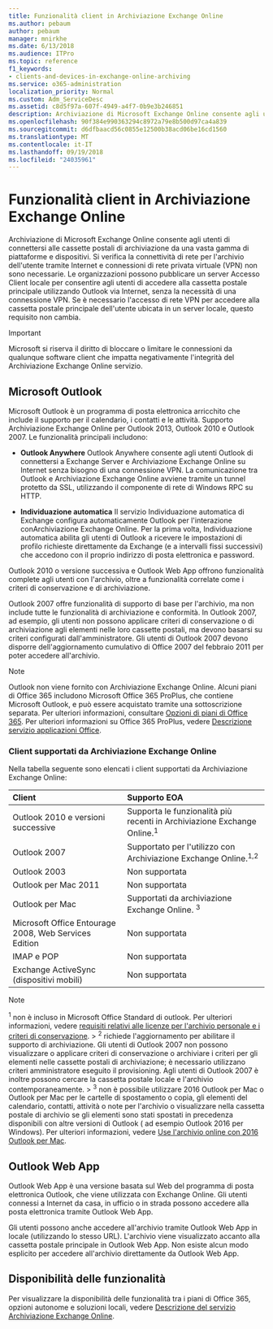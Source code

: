 ```yaml
---
title: Funzionalità client in Archiviazione Exchange Online
ms.author: pebaum
author: pebaum
manager: mnirkhe
ms.date: 6/13/2018
ms.audience: ITPro
ms.topic: reference
f1_keywords:
- clients-and-devices-in-exchange-online-archiving
ms.service: o365-administration
localization_priority: Normal
ms.custom: Adm_ServiceDesc
ms.assetid: c8d5f97a-607f-4949-a4f7-0b9e3b246851
description: Archiviazione di Microsoft Exchange Online consente agli utenti di connettersi alle cassette postali di archiviazione da una vasta gamma di piattaforme e dispositivi. Si verifica la connettività di rete per l'archivio dell'utente tramite Internet e connessioni di rete privata virtuale (VPN) non sono necessarie. Le organizzazioni possono pubblicare un server Accesso Client locale per consentire agli utenti di accedere alla cassetta postale principale utilizzando Outlook via Internet, senza la necessità di una connessione VPN. Se è necessario l'accesso di rete VPN per accedere alla cassetta postale principale dell'utente ubicata in un server locale, questo requisito non cambia.
ms.openlocfilehash: 90f384e990363294c8972a79e8b500d97ca4a839
ms.sourcegitcommit: d6dfbaacd56c0855e12500b38acd06be16cd1560
ms.translationtype: MT
ms.contentlocale: it-IT
ms.lasthandoff: 09/19/2018
ms.locfileid: "24035961"
---
```

# <a name="client-features-in-exchange-online-archiving"></a>Funzionalità client in Archiviazione Exchange Online

Archiviazione di Microsoft Exchange Online consente agli utenti di connettersi alle cassette postali di archiviazione da una vasta gamma di piattaforme e dispositivi. Si verifica la connettività di rete per l'archivio dell'utente tramite Internet e connessioni di rete privata virtuale (VPN) non sono necessarie. Le organizzazioni possono pubblicare un server Accesso Client locale per consentire agli utenti di accedere alla cassetta postale principale utilizzando Outlook via Internet, senza la necessità di una connessione VPN. Se è necessario l'accesso di rete VPN per accedere alla cassetta postale principale dell'utente ubicata in un server locale, questo requisito non cambia.
  
> [!IMPORTANT]
> Microsoft si riserva il diritto di bloccare o limitare le connessioni da qualunque software client che impatta negativamente l'integrità del Archiviazione Exchange Online servizio. 
  
## <a name="microsoft-outlook"></a>Microsoft Outlook

Microsoft Outlook è un programma di posta elettronica arricchito che include il supporto per il calendario, i contatti e le attività. Supporto Archiviazione Exchange Online per Outlook 2013, Outlook 2010 e Outlook 2007. Le funzionalità principali includono:
  
- **Outlook Anywhere** Outlook Anywhere consente agli utenti Outlook di connettersi a Exchange Server e Archiviazione Exchange Online su Internet senza bisogno di una connessione VPN. La comunicazione tra Outlook e Archiviazione Exchange Online avviene tramite un tunnel protetto da SSL, utilizzando il componente di rete di Windows RPC su HTTP. 
    
- **Individuazione automatica** Il servizio Individuazione automatica di Exchange configura automaticamente Outlook per l'interazione conArchiviazione Exchange Online. Per la prima volta, Individuazione automatica abilita gli utenti di Outlook a ricevere le impostazioni di profilo richieste direttamente da Exchange (e a intervalli fissi successivi) che accedono con il proprio indirizzo di posta elettronica e password. 
    
Outlook 2010 o versione successiva e Outlook Web App offrono funzionalità complete agli utenti con l'archivio, oltre a funzionalità correlate come i criteri di conservazione e di archiviazione.
  
Outlook 2007 offre funzionalità di supporto di base per l'archivio, ma non include tutte le funzionalità di archiviazione e conformità. In Outlook 2007, ad esempio, gli utenti non possono applicare criteri di conservazione o di archiviazione agli elementi nelle loro cassette postali, ma devono basarsi su criteri configurati dall'amministratore. Gli utenti di Outlook 2007 devono disporre dell'aggiornamento cumulativo di Office 2007 del febbraio 2011 per poter accedere all'archivio.
  
> [!NOTE]
> Outlook non viene fornito con Archiviazione Exchange Online. Alcuni piani di Office 365 includono Microsoft Office 365 ProPlus, che contiene Microsoft Outlook, e può essere acquistato tramite una sottoscrizione separata. Per ulteriori informazioni, consultare [Opzioni di piani di Office 365](../office-365-platform-service-description/office-365-plan-options.md). Per ulteriori informazioni su Office 365 ProPlus, vedere [Descrizione servizio applicazioni Office](../office-applications-service-description/office-applications-service-description.md). 
  
### <a name="clients-supported-by-exchange-online-archiving"></a>Client supportati da Archiviazione Exchange Online

Nella tabella seguente sono elencati i client supportati da Archiviazione Exchange Online:
  
|**Client**|**Supporto EOA**|
|:-----|:-----|
|Outlook 2010 e versioni successive  <br/> |Supporta le funzionalità più recenti in Archiviazione Exchange Online.<sup>1</sup> <br/> |
|Outlook 2007  <br/> |Supportato per l'utilizzo con Archiviazione Exchange Online.<sup>1,2</sup> <br/> |
|Outlook 2003  <br/> |Non supportata  <br/> |
|Outlook per Mac 2011  <br/> |Non supportata  <br/> |
|Outlook per Mac  <br/> |Supportati da archiviazione Exchange Online. <sup>3</sup> <br/> |
|Microsoft Office Entourage 2008, Web Services Edition  <br/> |Non supportata  <br/> |
|IMAP e POP  <br/> |Non supportata  <br/> |
|Exchange ActiveSync (dispositivi mobili)  <br/> |Non supportata  <br/> |
   
> [!NOTE]
> <sup>1</sup> non è incluso in Microsoft Office Standard di outlook. Per ulteriori informazioni, vedere [requisiti relativi alle licenze per l'archivio personale e i criteri di conservazione](https://go.microsoft.com/fwlink/?LinkId=389396). > <sup>2</sup> richiede l'aggiornamento per abilitare il supporto di archiviazione. Gli utenti di Outlook 2007 non possono visualizzare o applicare criteri di conservazione o archiviare i criteri per gli elementi nelle cassette postali di archiviazione; è necessario utilizzano criteri amministratore eseguito il provisioning. Agli utenti di Outlook 2007 è inoltre possono cercare la cassetta postale locale e l'archivio contemporaneamente. > <sup>3</sup> non è possibile utilizzare 2016 Outlook per Mac o Outlook per Mac per le cartelle di spostamento o copia, gli elementi del calendario, contatti, attività o note per l'archivio o visualizzare nella cassetta postale di archivio se gli elementi sono stati spostati in precedenza disponibili con altre versioni di Outlook ( ad esempio Outlook 2016 per Windows). Per ulteriori informazioni, vedere [Use l'archivio online con 2016 Outlook per Mac](https://support.office.com/en-us/article/Use-your-online-archive-with-Outlook-2016-for-Mac-45b8439c-2982-4b6b-9097-eed71dbfe238). 
  
## <a name="outlook-web-app"></a>Outlook Web App

Outlook Web App è una versione basata sul Web del programma di posta elettronica Outlook, che viene utilizzata con Exchange Online. Gli utenti connessi a Internet da casa, in ufficio o in strada possono accedere alla posta elettronica tramite Outlook Web App.
  
Gli utenti possono anche accedere all'archivio tramite Outlook Web App in locale (utilizzando lo stesso URL). L'archivio viene visualizzato accanto alla cassetta postale principale in Outlook Web App. Non esiste alcun modo esplicito per accedere all'archivio direttamente da Outlook Web App.
  
## <a name="feature-availability"></a>Disponibilità delle funzionalità

Per visualizzare la disponibilità delle funzionalità tra i piani di Office 365, opzioni autonome e soluzioni locali, vedere [Descrizione del servizio Archiviazione Exchange Online](exchange-online-archiving-service-description.md).
  

